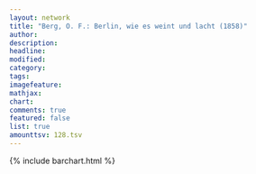 ```yaml
---
layout: network
title: "Berg, O. F.: Berlin, wie es weint und lacht (1858)"
author:
description:
headline:
modified:
category:
tags:
imagefeature: 
mathjax: 
chart: 
comments: true
featured: false
list: true
amounttsv: 128.tsv
---
```

{% include barchart.html %}

